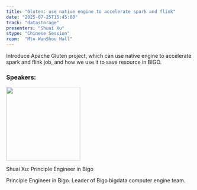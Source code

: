 ```yaml
---
title: "Gluten: use native engine to accelerate spark and flink"
date: "2025-07-25T15:45:00"
track: "datastorage"
presenters: "Shuai Xu"
stype: "Chinese Session"
room:  "Mtn WanShou Hall"
---
```


Introduce Apache Gluten project, which can use native engine to accelerate spark and flink job, and how we use it to save resource in BIGO. 

### Speakers:


<img src="https://sessionize.com/image/2b87-400o400o1-MkHb7UL6cNiz5vCMqvDGUj.jpg" width="200" /><br/>

Shuai Xu: Principle Engineer in Bigo

Principle Engineer in Bigo. Leader of Bigo bigdata computer engine team.